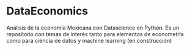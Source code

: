 # DataEconomics
Análisis de la economía Mexicana con Datascience en Python.
Es un repositorio con temas de interés tanto para elementos de econometría como para ciencia de datos y machine learning (en construcción)

